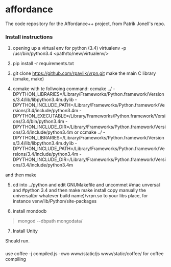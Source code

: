 # affordance
The code repository for the Affordance++ project, from Patrik Jonell's repo.

### Install instructions

1. opening up a virtual env for python (3.4)
virtualenv -p /usr/bin/python3.4 <path/to/new/virtualenv/>

2. pip install -r requirements.txt

3. git clone https://github.com/rpavlik/vrpn.git
make the main C library (cmake, make)

4. ccmake with te follwoing command:
ccmake ../ -DPYTHON_LIBRARIES=/Library/Frameworks/Python.framework/Versions/3.4/lib/libpython3.4m.dylib -DPYTHON_INCLUDE_PATH=/Library/Frameworks/Python.framework/Versions/3.4/include/python3.4m -DPYTHON_EXECUTABLE=/Library/Frameworks/Python.framework/Versions/3.4/bin/python3.4m -DPYTHON_INCLUDE_DIR=/Library/Frameworks/Python.framework/Versions/3.4/include/python3.4m
or
ccmake ../ -DPYTHON_LIBRARIES=/Library/Frameworks/Python.framework/Versions/3.4/lib/libpython3.4m.dylib -DPYTHON_INCLUDE_PATH=/Library/Frameworks/Python.framework/Versions/3.4/include/python3.4m -DPYTHON_INCLUDE_DIR=/Library/Frameworks/Python.framework/Versions/3.4/include/python3.4m

and then make



5. cd into ../python and edit GNUMakefile and uncommet #mac unversal and #python 3.4 and then make
make install
copy manually the universal(or whatever build name)/vrpn.so to your libs place, for instance venv/lib/Python/site-packages

6. install mondodb
> mongod --dbpath mongodata/

7. Install Unity

Should run.



###
use coffee -j compiled.js -cwo www/static/js www/static/coffee/ for coffee compiling
